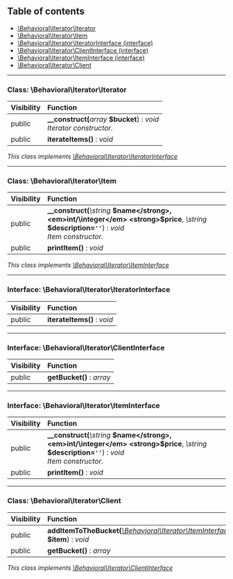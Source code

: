 ## Table of contents

- [\Behavioral\Iterator\Iterator](#class-behavioraliteratoriterator)
- [\Behavioral\Iterator\Item](#class-behavioraliteratoritem)
- [\Behavioral\Iterator\IteratorInterface (interface)](#interface-behavioraliteratoriteratorinterface)
- [\Behavioral\Iterator\ClientInterface (interface)](#interface-behavioraliteratorclientinterface)
- [\Behavioral\Iterator\ItemInterface (interface)](#interface-behavioraliteratoriteminterface)
- [\Behavioral\Iterator\Client](#class-behavioraliteratorclient)

<hr />

### Class: \Behavioral\Iterator\Iterator

| Visibility | Function |
|:-----------|:---------|
| public | <strong>__construct(</strong><em>array</em> <strong>$bucket</strong>)</strong> : <em>void</em><br /><em>Iterator constructor.</em> |
| public | <strong>iterateItems()</strong> : <em>void</em> |

*This class implements [\Behavioral\Iterator\IteratorInterface](#interface-behavioraliteratoriteratorinterface)*

<hr />

### Class: \Behavioral\Iterator\Item

| Visibility | Function |
|:-----------|:---------|
| public | <strong>__construct(</strong><em>\string</em> <strong>$name</strong>, <em>int/\integer</em> <strong>$price</strong>, <em>\string</em> <strong>$description=`''`</strong>)</strong> : <em>void</em><br /><em>Item constructor.</em> |
| public | <strong>printItem()</strong> : <em>void</em> |

*This class implements [\Behavioral\Iterator\ItemInterface](#interface-behavioraliteratoriteminterface)*

<hr />

### Interface: \Behavioral\Iterator\IteratorInterface

| Visibility | Function |
|:-----------|:---------|
| public | <strong>iterateItems()</strong> : <em>void</em> |

<hr />

### Interface: \Behavioral\Iterator\ClientInterface

| Visibility | Function |
|:-----------|:---------|
| public | <strong>getBucket()</strong> : <em>array</em> |

<hr />

### Interface: \Behavioral\Iterator\ItemInterface

| Visibility | Function |
|:-----------|:---------|
| public | <strong>__construct(</strong><em>\string</em> <strong>$name</strong>, <em>int/\integer</em> <strong>$price</strong>, <em>\string</em> <strong>$description=`''`</strong>)</strong> : <em>void</em><br /><em>Item constructor.</em> |
| public | <strong>printItem()</strong> : <em>void</em> |

<hr />

### Class: \Behavioral\Iterator\Client

| Visibility | Function |
|:-----------|:---------|
| public | <strong>addItemToTheBucket(</strong><em>[\Behavioral\Iterator\ItemInterface](#interface-behavioraliteratoriteminterface)</em> <strong>$item</strong>)</strong> : <em>void</em> |
| public | <strong>getBucket()</strong> : <em>array</em> |

*This class implements [\Behavioral\Iterator\ClientInterface](#interface-behavioraliteratorclientinterface)*

